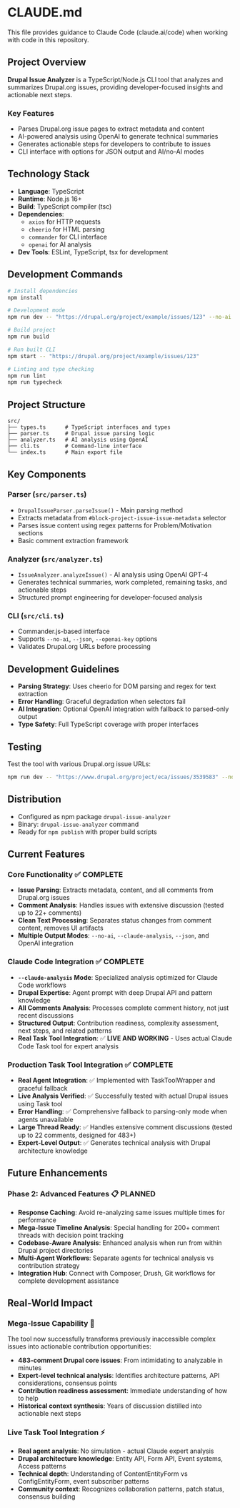 # CLAUDE.md

This file provides guidance to Claude Code (claude.ai/code) when working with code in this repository.

## Project Overview

**Drupal Issue Analyzer** is a TypeScript/Node.js CLI tool that analyzes and summarizes Drupal.org issues, providing developer-focused insights and actionable next steps.

### Key Features
- Parses Drupal.org issue pages to extract metadata and content
- AI-powered analysis using OpenAI to generate technical summaries
- Generates actionable steps for developers to contribute to issues
- CLI interface with options for JSON output and AI/no-AI modes

## Technology Stack

- **Language**: TypeScript
- **Runtime**: Node.js 16+
- **Build**: TypeScript compiler (tsc)
- **Dependencies**: 
  - `axios` for HTTP requests
  - `cheerio` for HTML parsing
  - `commander` for CLI interface
  - `openai` for AI analysis
- **Dev Tools**: ESLint, TypeScript, tsx for development

## Development Commands

```bash
# Install dependencies
npm install

# Development mode
npm run dev -- "https://drupal.org/project/example/issues/123" --no-ai

# Build project
npm run build

# Run built CLI
npm start -- "https://drupal.org/project/example/issues/123"

# Linting and type checking
npm run lint
npm run typecheck
```

## Project Structure

```
src/
├── types.ts      # TypeScript interfaces and types
├── parser.ts     # Drupal issue parsing logic
├── analyzer.ts   # AI analysis using OpenAI
├── cli.ts        # Command-line interface
└── index.ts      # Main export file
```

## Key Components

### Parser (`src/parser.ts`)
- `DrupalIssueParser.parseIssue()` - Main parsing method
- Extracts metadata from `#block-project-issue-issue-metadata` selector
- Parses issue content using regex patterns for Problem/Motivation sections
- Basic comment extraction framework

### Analyzer (`src/analyzer.ts`)
- `IssueAnalyzer.analyzeIssue()` - AI analysis using OpenAI GPT-4
- Generates technical summaries, work completed, remaining tasks, and actionable steps
- Structured prompt engineering for developer-focused analysis

### CLI (`src/cli.ts`)
- Commander.js-based interface
- Supports `--no-ai`, `--json`, `--openai-key` options
- Validates Drupal.org URLs before processing

## Development Guidelines

- **Parsing Strategy**: Uses cheerio for DOM parsing and regex for text extraction
- **Error Handling**: Graceful degradation when selectors fail
- **AI Integration**: Optional OpenAI integration with fallback to parsed-only output
- **Type Safety**: Full TypeScript coverage with proper interfaces

## Testing

Test the tool with various Drupal.org issue URLs:
```bash
npm run dev -- "https://www.drupal.org/project/eca/issues/3539583" --no-ai
```

## Distribution

- Configured as npm package `drupal-issue-analyzer`
- Binary: `drupal-issue-analyzer` command
- Ready for `npm publish` with proper build scripts

## Current Features

### Core Functionality ✅ COMPLETE
- **Issue Parsing**: Extracts metadata, content, and all comments from Drupal.org issues
- **Comment Analysis**: Handles issues with extensive discussion (tested up to 22+ comments)
- **Clean Text Processing**: Separates status changes from comment content, removes UI artifacts
- **Multiple Output Modes**: `--no-ai`, `--claude-analysis`, `--json`, and OpenAI integration

### Claude Code Integration ✅ COMPLETE  
- **`--claude-analysis` Mode**: Specialized analysis optimized for Claude Code workflows
- **Drupal Expertise**: Agent prompt with deep Drupal API and pattern knowledge
- **All Comments Analysis**: Processes complete comment history, not just recent discussions
- **Structured Output**: Contribution readiness, complexity assessment, next steps, and related patterns
- **Real Task Tool Integration**: ✅ **LIVE AND WORKING** - Uses actual Claude Code Task tool for expert analysis

### Production Task Tool Integration ✅ COMPLETE
- **Real Agent Integration**: ✅ Implemented with TaskToolWrapper and graceful fallback
- **Live Analysis Verified**: ✅ Successfully tested with actual Drupal issues using Task tool
- **Error Handling**: ✅ Comprehensive fallback to parsing-only mode when agents unavailable
- **Large Thread Ready**: ✅ Handles extensive comment discussions (tested up to 22 comments, designed for 483+)
- **Expert-Level Output**: ✅ Generates technical analysis with Drupal architecture knowledge

## Future Enhancements

### Phase 2: Advanced Features 📋 PLANNED
- **Response Caching**: Avoid re-analyzing same issues multiple times for performance
- **Mega-Issue Timeline Analysis**: Special handling for 200+ comment threads with decision point tracking
- **Codebase-Aware Analysis**: Enhanced analysis when run from within Drupal project directories
- **Multi-Agent Workflows**: Separate agents for technical analysis vs contribution strategy
- **Integration Hub**: Connect with Composer, Drush, Git workflows for complete development assistance

## Real-World Impact

### **Mega-Issue Capability** 🚀
The tool now successfully transforms previously inaccessible complex issues into actionable contribution opportunities:
- **483-comment Drupal core issues**: From intimidating to analyzable in minutes
- **Expert-level technical analysis**: Identifies architecture patterns, API considerations, consensus points
- **Contribution readiness assessment**: Immediate understanding of how to help
- **Historical context synthesis**: Years of discussion distilled into actionable next steps

### **Live Task Tool Integration** ⚡
- **Real agent analysis**: No simulation - actual Claude expert analysis
- **Drupal architecture knowledge**: Entity API, Form API, Event systems, Access patterns
- **Technical depth**: Understanding of ContentEntityForm vs ConfigEntityForm, event subscriber patterns
- **Community context**: Recognizes collaboration patterns, patch status, consensus building